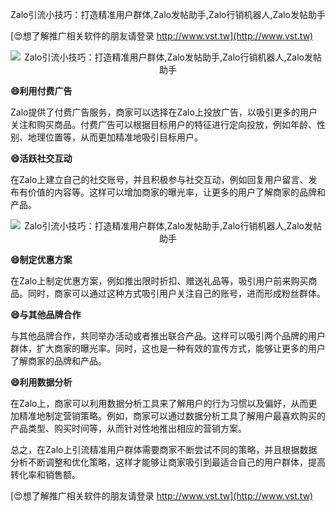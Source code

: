 Zalo引流小技巧：打造精准用户群体,Zalo发帖助手,Zalo行销机器人,Zalo发帖助手

[😍想了解推广相关软件的朋友请登录 http://www.vst.tw](http://www.vst.tw)

 <center><img src="https://vst.tw/MP4/tuiguang/png/2.png" alt="Zalo引流小技巧：打造精准用户群体,Zalo发帖助手,Zalo行销机器人,Zalo发帖助手"></center>

**😄利用付费广告**

Zalo提供了付费广告服务，商家可以选择在Zalo上投放广告，以吸引更多的用户关注和购买商品。付费广告可以根据目标用户的特征进行定向投放，例如年龄、性别、地理位置等，从而更加精准地吸引目标用户。

**😄活跃社交互动**

在Zalo上建立自己的社交账号，并且积极参与社交互动，例如回复用户留言、发布有价值的内容等。这样可以增加商家的曝光率，让更多的用户了解商家的品牌和产品。

 <center><img src="https://vst.tw/MP4/tuiguang/png/8.png" alt="Zalo引流小技巧：打造精准用户群体,Zalo发帖助手,Zalo行销机器人,Zalo发帖助手"></center>

**😄制定优惠方案**

在Zalo上制定优惠方案，例如推出限时折扣、赠送礼品等，吸引用户前来购买商品。同时，商家可以通过这种方式吸引用户关注自己的账号，进而形成粉丝群体。

**😄与其他品牌合作**

与其他品牌合作，共同举办活动或者推出联合产品。这样可以吸引两个品牌的用户群体，扩大商家的曝光率。同时，这也是一种有效的宣传方式，能够让更多的用户了解商家的品牌和产品。

**😄利用数据分析**

在Zalo上，商家可以利用数据分析工具来了解用户的行为习惯以及偏好，从而更加精准地制定营销策略。例如，商家可以通过数据分析工具了解用户最喜欢购买的产品类型、购买时间等，从而针对性地推出相应的营销方案。

总之，在Zalo上引流精准用户群体需要商家不断尝试不同的策略，并且根据数据分析不断调整和优化策略，这样才能够让商家吸引到最适合自己的用户群体，提高转化率和销售额。

[😍想了解推广相关软件的朋友请登录 http://www.vst.tw](http://www.vst.tw)



